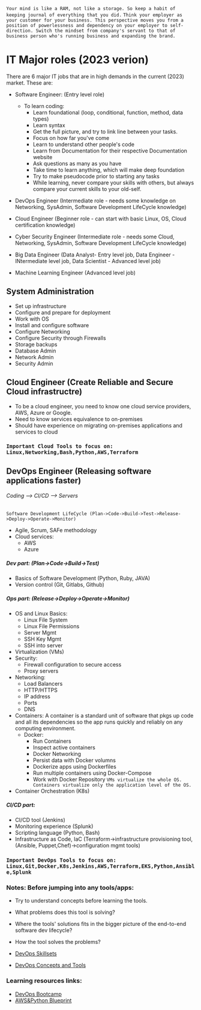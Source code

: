 ```Your mind is like a RAM, not like a storage. So keep a habit of keeping journal of everything that you did.```
```Think your employer as your customer for your business. This perspective moves you from a position of powerlessness and dependency on your employer to self-direction. Switch the mindset from company's servant to that of business person who's running business and expanding the brand.```

# IT Major roles (2023 verion)
There are 6 major IT jobs that are in high demands in the current (2023) market. These are:
- Software Engineer: (Entry level role)
    - To learn coding:
        - Learn foundational (loop, conditional, function, method, data types)
        - Learn syntax
        - Get the full picture, and try to link line between your tasks.
        - Focus on how far you've come
        - Learn to understand other people's code
        - Learn from Documentation for their respective Documentation website
        - Ask questions as many as you have
        - Take time to learn anything, which will make deep foundation
        - Try to make pseudocode prior to starting any tasks
        - While learning, never compare your skills with others, but always compare your current skills to your old-self.
        
- DevOps Engineer (Intermediate role - needs some knowledge on Networking, SysAdmin, Software Development LifeCycle knowledge)
- Cloud Engineer (Beginner role - can start with basic Linux, OS, Cloud certification knowledge)
- Cyber Security Engineer (Intermediate role - needs some Cloud, Networking, SysAdmin, Software Development LifeCycle knowledge)
- Big Data Engineer (Data Analyst- Entry level job, Data Engineer - INtermediate level job, Data Scientist - Advanced level job)
- Machine Learning Engineer (Advanced level job)

## System Administration
- Set up infrastructure
- Configure and prepare for deployment
- Work with OS
- Install and configure software
- Configure Networking
- Configure Security through Firewalls
- Storage backups
- Database Admin
- Network Admin
- Security Admin


## Cloud Engineer (Create Reliable and Secure Cloud infrastructre)
- To be a cloud engineer, you need to know one cloud service providers, AWS, Azure or Google.
- Need to know services equivalence to on-premises
- Should have experience on migrating on-premises applications and services to cloud
### ```Important Cloud Tools to focus on: Linux,Networking,Bash,Python,AWS,Terraform```


## DevOps Engineer (Releasing software applications faster)
###### Coding --> CI/CD --> Servers
```Software Development LifeCycle (Plan->Code->Build->Test->Release->Deploy->Operate->Monitor)```
- Agile, Scrum, SAFe methodology
- Cloud services:
    - AWS 
    - Azure
##### Dev part: (Plan->Code->Build->Test)
- Basics of Software Development (Python, Ruby, JAVA)
- Version control (Git, Gitlabs, Github)
##### Ops part: (Release->Deploy->Operate->Monitor)
- OS and Linux Basics:
    - Linux File System
    - Linux File Permissions
    - Server Mgmt
    - SSH Key Mgmt
    - SSH into server
- Virtualization (VMs)
- Security:
    - Firewall configuration to secure access
    - Proxy servers
- Networking:
    - Load Balancers
    - HTTP/HTTPS
    - IP address
    - Ports
    - DNS
- Containers: A container is a standard unit of software that pkgs up code and all its dependencies so the app runs quickly and reliably on any computing environment.
    - Docker:
        - Run Containers
        - Inspect active containers
        - Docker Networking
        - Persist data with Docker volumns
        - Dockerize apps using Dockerfiles
        - Run multiple containers using Docker-Compose
        - Work with Docker Repository
```VMs virtualize the whole OS. Containers virtualize only the application level of the OS.```
- Container Orchestration (K8s)
##### CI/CD part:
- CI/CD tool (Jenkins)
- Monitoring experience (Splunk)
- Scripting language (Python, Bash)
- Infrastructure as Code, IaC (Terraform->infrastructure provisioning tool, (Ansible, Puppet,Chef)->configuration mgmt tools)

### ```Important DevOps Tools to focus on: Linux,Git,Docker,K8s,Jenkins,AWS,Terraform,EKS,Python,Ansible,Splunk```

### Notes: Before jumping into any tools/apps:
- Try to understand concepts before learning the tools.
- What problems does this tool is solving?
- Where the tools' solutions fits in the bigger picture of the end-to-end software dev lifecycle?
- How the tool solves the problems?

- [DevOps Skillsets](https://github.com/sakard23/Major_IT_Jobs/blob/main/DevOps%20Skillset.JPG?raw=true)
- [DevOps Concepts and Tools](https://github.com/sakard23/Major_IT_Jobs/blob/main/devOps%20concepts%20and%20tools.JPG)

### Learning resources links:
- [DevOps Bootcamp](https://zerotomastery.io/career-paths/become-a-devops-engineer/)
- [AWS&Python Blueprint](https://travisdotmedia.gumroad.com/l/awspythonblueprint)

